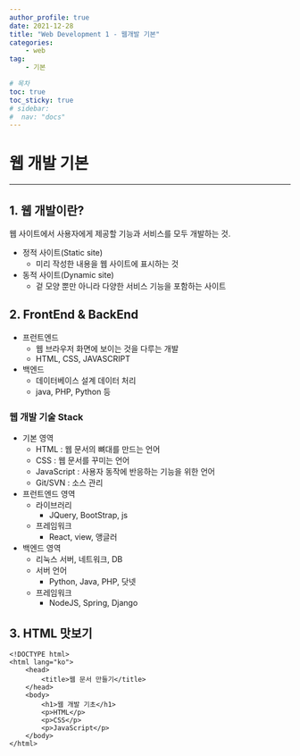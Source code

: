 ```yaml
---
author_profile: true
date: 2021-12-28
title: "Web Development 1 - 웹개발 기본"
categories: 
    - web
tag: 
    - 기본

# 목차
toc: true  
toc_sticky: true 
# sidebar:
#  nav: "docs"
---
```


# 웹 개발 기본

---

## 1. 웹 개발이란?

웹 사이트에서 사용자에게 제공할 기능과 서비스를 모두 개발하는 것.
- 정적 사이트(Static site)
  - 미리 작성한 내용을 웹 사이트에 표시하는 것
- 동적 사이트(Dynamic site)
  - 겉 모양 뿐만 아니라 다양한 서비스 기능을 포함하는 사이트

## 2. FrontEnd & BackEnd

- 프런트엔드
  - 웹 브라우저 화면에 보이는 것을 다루는 개발
  - HTML, CSS, JAVASCRIPT
- 백엔드
  - 데이터베이스 설계 데이터 처리 
  - java, PHP, Python 등

### 웹 개발 기술 Stack

- 기본 영역
  - HTML : 웹 문서의 뼈대를 만드는 언어
  - CSS : 웹 문서를 꾸미는 언어
  - JavaScript : 사용자 동작에 반응하는 기능을 위한 언어
  - Git/SVN : 소스 관리
- 프런트엔드 영역
  - 라이브러리
    - JQuery, BootStrap, js
  - 프레임워크
    - React, view, 앵글러
- 백엔드 영역
  - 리눅스 서버, 네트워크, DB
  - 서버 언어
    - Python, Java, PHP, 닷넷
  - 프레임워크
    - NodeJS, Spring, Django

## 3. HTML 맛보기

```
<!DOCTYPE html>
<html lang="ko">
    <head>
        <title>웹 문서 만들기</title>
    </head>
    <body>
        <h1>웹 개발 기초</h1>
        <p>HTML</p>
        <p>CSS</p>
        <p>JavaScript</p>
    </body>
</html>
```
